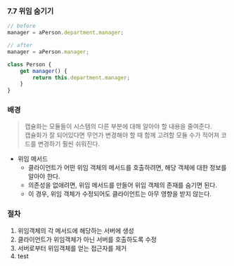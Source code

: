 ### 7.7 위임 숨기기

```js
// before
manager = aPerson.department.manager;
```

```js
// after
manager = aPerson.manager;

class Person {
    get manager() {
        return this.department.manager;
    }
}
```

### 배경
> 캡슐화는 모듈들이 시스템의 다른 부분에 대해 알아야 할 내용을 줄여준다. <br/>
> 캡슐화가 잘 되어있다면 무언가 변경해야 할 때 함께 고려할 모듈 수가 적어져 코드를 변경하기 훨씬 쉬워진다.

- 위임 메서드
  - 클라이언트가 어떤 위임 객체의 메서드를 호출하려면, 해당 객체에 대한 정보를 알아야 한다.
  - 의존성을 없애려면, 위임 메서드를 만들어 위임 객체의 존재를 숨기면 된다.
  - 이 경우, 위임 객체가 수정되어도 클라이언트는 아무 영향을 받지 않는다. 

### 절차
1. 위임객체의 각 메서드에 해당하는 서버에 생성
2. 클라이언트가 위임객체가 아닌 서버를 호출하도록 수정
3. 서버로부터 위임객체를 얻는 접근자를 제거
4. test